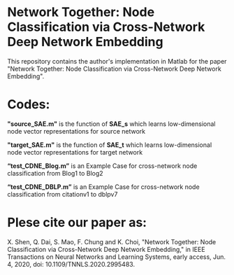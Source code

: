 Network Together: Node Classification via Cross-Network Deep Network Embedding
====
This repository contains the author's implementation in Matlab for the paper "Network Together: Node Classification via Cross-Network Deep Network Embedding".


Codes: 
====
**"source_SAE.m"** is the function of **SAE_s** which learns low-dimensional node vector representations for source network


**"target_SAE.m"** is the function of **SAE_t** which learns low-dimensional node vector representations for target network


**“test_CDNE_Blog.m”** is an Example Case for cross-network node classification from Blog1 to Blog2


**“test_CDNE_DBLP.m”** is an Example Case for cross-network node classification from citationv1 to dblpv7

Plese cite our paper as:
====
X. Shen, Q. Dai, S. Mao, F. Chung and K. Choi, "Network Together: Node Classification via Cross-Network Deep Network Embedding," in IEEE Transactions on Neural Networks and Learning Systems, early access, Jun. 4, 2020, doi: 10.1109/TNNLS.2020.2995483.





